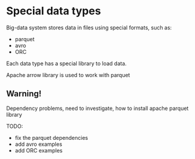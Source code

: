 # Special data types
Big-data system stores data in files using special formats, such as:
 - parquet
 - avro
 - ORC

Each data type has a special library to load data.

Apache arrow library is used to work with parquet

## Warning! 
Dependency problems, need to investigate, how to install apache  parquet library

TODO:
- fix the parquet dependencies
- add avro examples
- add ORC examples

